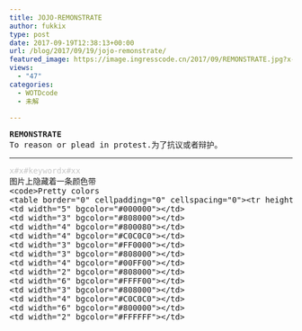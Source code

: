 ```yaml
---
title: JOJO-REMONSTRATE
author: fukkix
type: post
date: 2017-09-19T12:38:13+00:00
url: /blog/2017/09/19/jojo-remonstrate/
featured_image: https://image.ingresscode.cn/2017/09/REMONSTRATE.jpg?x-oss-process=image/resize,m_fill,w_582,h_220
views:
  - "47"
categories:
  - WOTDcode
  - 未解

---
```

<pre><strong>REMONSTRATE
</strong>To reason or plead in protest.为了抗议或者辩护。<!--more--></pre>

* * *

<pre><span style="color: #c7c7c7;">x#x#keywordx#xx</span>
图片上隐藏着一条颜色带
&lt;code&gt;Pretty colors
&lt;table border="0" cellpadding="0" cellspacing="0"&gt;&lt;tr height="1"&gt;
&lt;td width="5" bgcolor="#000000"&gt;&lt;/td&gt;
&lt;td width="3" bgcolor="#808000"&gt;&lt;/td&gt;
&lt;td width="4" bgcolor="#800080"&gt;&lt;/td&gt;
&lt;td width="4" bgcolor="#C0C0C0"&gt;&lt;/td&gt;
&lt;td width="3" bgcolor="#FF0000"&gt;&lt;/td&gt;
&lt;td width="3" bgcolor="#808000"&gt;&lt;/td&gt;
&lt;td width="4" bgcolor="#00FF00"&gt;&lt;/td&gt;
&lt;td width="2" bgcolor="#808000"&gt;&lt;/td&gt;
&lt;td width="6" bgcolor="#FFFF00"&gt;&lt;/td&gt;
&lt;td width="3" bgcolor="#808000"&gt;&lt;/td&gt;
&lt;td width="4" bgcolor="#C0C0C0"&gt;&lt;/td&gt;
&lt;td width="6" bgcolor="#800000"&gt;&lt;/td&gt;
&lt;td width="2" bgcolor="#FFFFFF"&gt;&lt;/td&gt;

</pre>